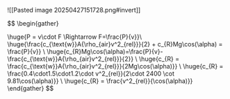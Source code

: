 ![[Pasted image 20250427151728.png#invert]]

$$
\begin{gather}

\huge{P = v\cdot F \Rightarrow F=\frac{P}{v}}\\
\huge{\frac{c_{\text{w}}A{\rho_{air}v^2_{rel}}}{2} + c_{R}Mg\cos(\alpha) = \frac{P}{v}} \\
\huge{c_{R}Mg\cos(\alpha)=\frac{P}{v}-\frac{c_{\text{w}}A{\rho_{air}v^2_{rel}}}{2}} \\
\huge{c_{R} = \frac{c_{\text{w}}A{\rho_{air}v^2_{rel}}}{2Mg\cos(\alpha)}} \\
\huge{c_{R} = \frac{0.4\cdot1.5\cdot1.2\cdot v^2_{rel}}{2\cdot 2400 \cot 9.81\cos(\alpha)}} \\
\huge{c_{R} = \frac{v^2_{rel}}{\cos(\alpha)}}
\end{gather}
$$